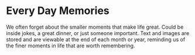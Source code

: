 # Every Day Memories

We often forget about the smaller moments that make life great. Could be inside jokes, a great dinner, or just someone important. Text and images are stored and are viewable at the end of each month or year, reminding us of the finer moments in life that are worth remembering.
